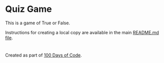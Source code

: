 # Quiz Game

This is a game of True or False.

<!-- ![True or False](https://github.com/ZanClifton/basic-python-projects/blob/main/images/quiz-game.png)

Try it on [Replit](https://replit.com/@ZanClifton/quiz-game?v=1) directly in your browser, without installing an IDE. -->

Instructions for creating a local copy are available in the main [README.md file](https://github.com/ZanClifton/basic-python-projects/blob/main/README.md).

#

Created as part of [100 Days of Code](https://github.com/ZanClifton/100-days-of-code/blob/master/log.md).
